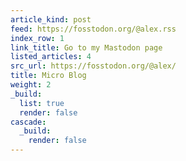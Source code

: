 ```yaml
---
article_kind: post
feed: https://fosstodon.org/@alex.rss
index_row: 1
link_title: Go to my Mastodon page
listed_articles: 4
src_url: https://fosstodon.org/@alex/
title: Micro Blog
weight: 2
_build:
  list: true
  render: false
cascade:
  _build:
    render: false
---
```

